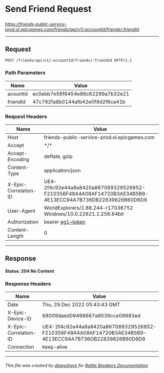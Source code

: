 # Send Friend Request

#####

*https://friends-public-service-prod.ol.epicgames.com/friends/api/v1/:accountId/friends/:friendId*

___

## Request

```http
POST /friends/api/v1/:accountId/friends/:friendId HTTP/1.1
```

### Path Parameters

| Name     | Value                             |
|----------|-----------------------------------|
| acountId | ec0ebb7e56f6454e86c62299a7b32e21  |
| friendId | 47c782fa8b0144afb42e0f8d2f6ca41b  |

### Request Headers

| Name                  | Value                                                                                                                 |
|-----------------------|-----------------------------------------------------------------------------------------------------------------------|
| Host                  | friends-public-service-prod.ol.epicgames.com                                                                          |
| Accept                | \*/\*                                                                                                                 |
| Accept-Encoding       | deflate, gzip                                                                                                         |
| Content-Type          | application/json                                                                                                      |
| X-Epic-Correlation-ID | UE4-2f4c92e44a8a8420a867089329526852-F210356F48A4A08AF14720B3AE34B5B9-4E13ECC94A7B736DB22839826B60D6D9                |
| User-Agent            | WorldExplorers/1.88.244-r17036752 Windows/10.0.22621.1.256.64bit                                                      |
| Authorization         | bearer [eg1~token](https://github.com/dippyshere/battle-breakers-documentation/blob/master/docs/common/tokens/eg1.md) |
| Content-Length        | 0                                                                                                                     |

___

## Response

#### Status: 204 No Content

### Response Headers

| Name                  | Value                                                                                                  |
|-----------------------|--------------------------------------------------------------------------------------------------------|
| Date                  | Thu, 29 Dec 2022 05:43:43 GMT                                                                          |
| X-Epic-Device-ID      | 68009daed09498667a8039cce09983ed                                                                       |
| X-Epic-Correlation-ID | UE4-2f4c92e44a8a8420a867089329526852-F210356F48A4A08AF14720B3AE34B5B9-4E13ECC94A7B736DB22839826B60D6D9 |
| Connection            | keep-alive                                                                                             |

___

###### This file was created by [dippyshere](https://github.com/dippyshere) for [Battle Breakers Documentation](https://github.com/dippyshere/battle-breakers-documentation)
